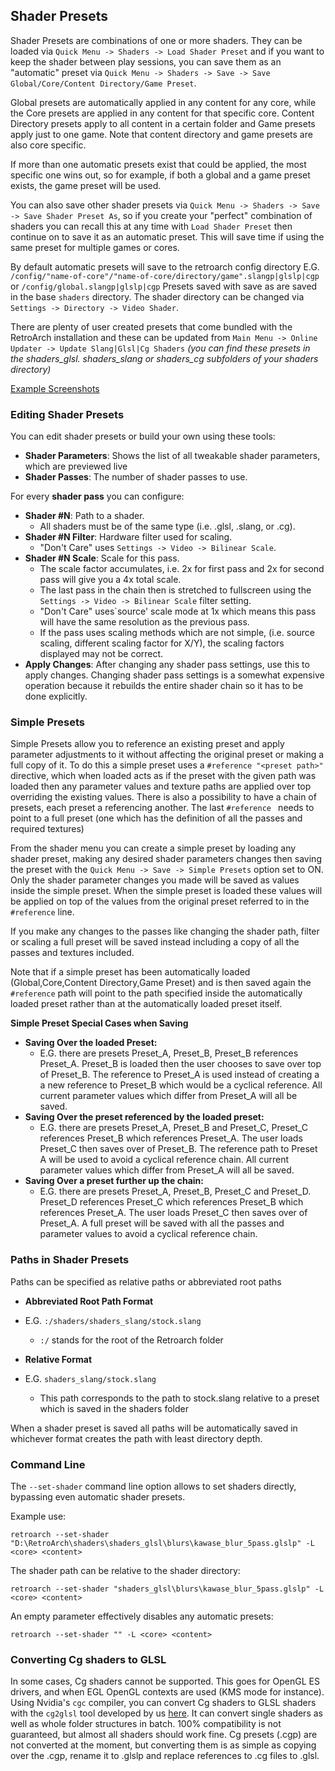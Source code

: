 ## Shader Presets

Shader Presets are combinations of one or more shaders. They can be loaded via `Quick Menu -> Shaders -> Load Shader Preset` and if you want to keep the shader between play sessions, you can save them as an "automatic" preset via `Quick Menu -> Shaders -> Save -> Save Global/Core/Content Directory/Game Preset`.

Global presets are automatically applied in any content for any core, while the Core presets are applied in any content for that specific core. Content Directory presets apply to all content in a certain folder and Game presets apply just to one game. Note that content directory and game presets are also core specific.

If more than one automatic presets exist that could be applied, the most specific one wins out, so for example, if both a global and a game preset exists, the game preset will be used.

You can also save other shader presets via `Quick Menu -> Shaders -> Save -> Save Shader Preset As`, so if you create your "perfect" combination of shaders you can recall this at any time with `Load Shader Preset` then continue on to save it as an automatic preset. This will save time if using the same preset for multiple games or cores.

By default automatic presets will save to the retroarch config directory E.G. `/config/"name-of-core"/"name-of-core/directory/game".slangp|glslp|cgp` or `/config/global.slangp|glslp|cgp` 
Presets saved with save as are saved in the base `shaders` directory. The shader directory can be changed via `Settings -> Directory -> Video Shader`.

There are plenty of user created presets that come bundled with the RetroArch installation and these can be updated from `Main Menu -> Online Updater -> Update Slang|Glsl|Cg Shaders` *(you can find these presets in the shaders_glsl. shaders_slang or shaders_cg subfolders of your shaders directory)*

[Example Screenshots](../shader/introduction.md)



### Editing Shader Presets

You can edit shader presets or build your own using these tools:
- **Shader Parameters**: Shows the list of all tweakable shader parameters, which are previewed live
- **Shader Passes**: The number of shader passes to use.

For every **shader pass** you can configure:
- **Shader #N**: Path to a shader. 
  - All shaders must be of the same type (i.e. .glsl, .slang, or .cg).
- **Shader #N Filter**: Hardware filter used for scaling. 
  - "Don't Care" uses `Settings -> Video -> Bilinear Scale`.
- **Shader #N Scale**: Scale for this pass. 
  - The scale factor accumulates, i.e. 2x for first pass and 2x for second pass will give you a 4x total scale.
  - The last pass in the chain then is stretched to fullscreen using the `Settings -> Video -> Bilinear Scale` filter setting.
  - "Don't Care" uses`source' scale mode at 1x which means this pass will have the same resolution as the previous pass.
  - If the pass uses scaling methods which are not simple, (i.e. source scaling, different scaling factor for X/Y), the scaling factors displayed may not be correct.
- **Apply Changes**: After changing any shader pass settings, use this to apply changes. Changing shader pass settings is a somewhat expensive operation because it rebuilds the entire shader chain so it has to be done explicitly.



### Simple Presets

Simple Presets allow you to reference an existing preset and apply parameter adjustments to it without affecting the original preset or making a full copy of it. To do this a simple preset uses a `#reference "<preset path>"` directive, which when loaded acts as if the preset with the given path was loaded then any parameter values and texture paths are applied over top overriding the existing values. There is also a possibility to have a chain of presets, each preset a referencing another. The last `#reference ` needs to point to a full preset (one which has the definition of all the passes and required textures)

From the shader menu you can create a simple preset by loading any shader preset, making any desired shader parameters changes then saving the preset with the `Quick Menu -> Save -> Simple Presets` option set to ON. Only the shader parameter changes you made will be saved as values inside the simple preset. When the simple preset is loaded these values will be applied on top of the values from the original preset referred to in the `#reference` line. 

If you make any changes to the passes like changing the shader path, filter or scaling a full preset will be saved instead including a copy of all the passes and textures included.

Note that if a simple preset has been automatically loaded (Global,Core,Content Directory,Game Preset) and is then saved again the `#reference` path will point to the path specified inside the automatically loaded preset rather than at the automatically loaded preset itself. 

**Simple Preset Special Cases when Saving**

- **Saving Over the loaded Preset:**  
  - E.G. there are presets Preset_A, Preset_B, Preset_B references Preset_A.  Preset_B is loaded then the user chooses to save over top of Preset_B. The reference to Preset_A is used instead of creating a a new reference to Preset_B which would be a cyclical reference. All current parameter values which differ from Preset_A will all be saved.
- **Saving Over the preset referenced by the loaded preset:** 
  - E.G. there are presets Preset_A, Preset_B and Preset_C, Preset_C references Preset_B which references Preset_A. The user loads Preset_C then saves over of Preset_B. The reference path to Preset A will be used to avoid a cyclical reference chain. All current parameter values which differ from Preset_A will all be saved.
- **Saving Over a preset further up the chain:** 
  - E.G. there are presets Preset_A, Preset_B, Preset_C and Preset_D. Preset_D references Preset_C which references Preset_B which references Preset_A. The user loads Preset_C then saves over of Preset_A. A full preset will be saved with all the passes and parameter values to avoid a cyclical reference chain.



### **Paths in Shader Presets**

Paths can be specified as relative paths or abbreviated root paths

- **Abbreviated Root Path Format**
- E.G. `:/shaders/shaders_slang/stock.slang`
  - `:/` stands for the root of the Retroarch folder
  
- **Relative Format**
- E.G. `shaders_slang/stock.slang`
  - This path corresponds to the path to stock.slang relative to a preset which is saved in the shaders folder

When a shader preset is saved all paths will be automatically saved in whichever format creates the path with least directory depth.  



### Command Line

The `--set-shader` command line option allows to set shaders directly, bypassing even automatic shader presets.

Example use:

    retroarch --set-shader "D:\RetroArch\shaders\shaders_glsl\blurs\kawase_blur_5pass.glslp" -L <core> <content>

The shader path can be relative to the shader directory:

    retroarch --set-shader "shaders_glsl\blurs\kawase_blur_5pass.glslp" -L <core> <content>

An empty parameter effectively disables any automatic presets:

    retroarch --set-shader "" -L <core> <content>





### Converting Cg shaders to GLSL

In some cases, Cg shaders cannot be supported. This goes for OpenGL ES drivers, and when EGL OpenGL contexts are used (KMS mode for instance). Using Nvidia's `cgc` compiler, you can convert Cg shaders to GLSL shaders with the `cg2glsl` tool developed by us [here](https://github.com/Themaister/RetroArch/blob/master/tools/cg2glsl.py). It can convert single shaders as well as whole folder structures in batch.
100% compatibility is not guaranteed, but almost all shaders should work fine. Cg presets (.cgp) are not converted at the moment, but converting them is as simple as copying over the .cgp, rename it to .glslp and replace references to .cg files to .glsl.
